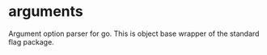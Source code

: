 # arguments
Argument option parser for go. This is object base wrapper of the standard flag package.
